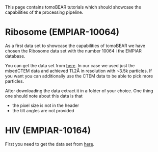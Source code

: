 This page contains tomoBEAR tutorials which should showcase the capabilities of the processing pipeline.

# Ribosome (EMPIAR-10064)

As a first data set to showcase the capabilities of tomoBEAR we have chosen the Ribosome data set with the number 10064 i the EMPIAR database.

You can get the data set from [here](https://www.ebi.ac.uk/empiar/EMPIAR-10064/). In our case we used just the mixedCTEM data and achieved 11.2Å in resolution with ~3.5k particles. If you want you can additionally use the CTEM data to be able to pick more particles.

After downloading the data extract it in a folder of your choice. One thing one should note about this data is that

* the pixel size is not in the header
* the tilt angles are not provided



# HIV (EMPIAR-10164)

First you need to get the data set from [here](https://www.ebi.ac.uk/empiar/EMPIAR-10164/).